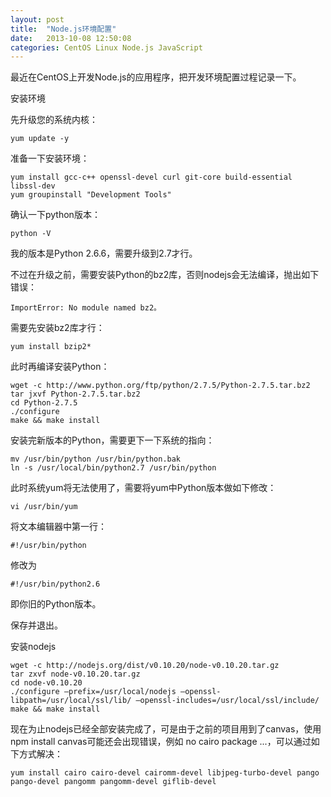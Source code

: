 ```yaml
---
layout: post
title:  "Node.js环境配置"
date:   2013-10-08 12:50:08
categories: CentOS Linux Node.js JavaScript
---
```

最近在CentOS上开发Node.js的应用程序，把开发环境配置过程记录一下。

安装环境

先升级您的系统内核：
```
yum update -y
```

准备一下安装环境：
```
yum install gcc-c++ openssl-devel curl git-core build-essential libssl-dev  
yum groupinstall "Development Tools"
```

确认一下python版本：
```
python -V
```

我的版本是Python 2.6.6，需要升级到2.7才行。

不过在升级之前，需要安装Python的bz2库，否则nodejs会无法编译，抛出如下错误：
```
ImportError: No module named bz2。
```

需要先安装bz2库才行：
```
yum install bzip2*
```

此时再编译安装Python：
```
wget -c http://www.python.org/ftp/python/2.7.5/Python-2.7.5.tar.bz2  
tar jxvf Python-2.7.5.tar.bz2  
cd Python-2.7.5  
./configure
make && make install
```

安装完新版本的Python，需要更下一下系统的指向：
```
mv /usr/bin/python /usr/bin/python.bak  
ln -s /usr/local/bin/python2.7 /usr/bin/python
```

此时系统yum将无法使用了，需要将yum中Python版本做如下修改：
```
vi /usr/bin/yum
```

将文本编辑器中第一行：
```
#!/usr/bin/python
```

修改为
```
#!/usr/bin/python2.6
```

即你旧的Python版本。

保存并退出。

安装nodejs
```
wget -c http://nodejs.org/dist/v0.10.20/node-v0.10.20.tar.gz  
tar zxvf node-v0.10.20.tar.gz  
cd node-v0.10.20  
./configure –prefix=/usr/local/nodejs –openssl-libpath=/usr/local/ssl/lib/ –openssl-includes=/usr/local/ssl/include/
make && make install
```

现在为止nodejs已经全部安装完成了，可是由于之前的项目用到了canvas，使用npm install canvas可能还会出现错误，例如 no cairo package ...，可以通过如下方式解决：
```
yum install cairo cairo-devel cairomm-devel libjpeg-turbo-devel pango pango-devel pangomm pangomm-devel giflib-devel
```